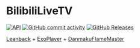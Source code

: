 # BilibiliLiveTV  
[![API](https://img.shields.io/badge/API-26%2B-yellow.svg?style=flat)](https://developer.android.com/about/versions/oreo)
[![GitHub commit activity](https://img.shields.io/github/commit-activity/m/MUedsa/BilibiliLiveTV)](https://github.com/MUedsa/BilibiliLiveTV/commits/master)
[![GitHub Releases](https://img.shields.io/github/downloads/MUedsa/BilibiliLiveTV/total)](https://github.com/MUedsa/BilibiliLiveTV/releases)  

[Leanback](https://developer.android.google.cn/training/tv/start/start#tv-libraries) + [ExoPlayer](https://github.com/google/ExoPlayer) + [DanmakuFlameMaster](https://github.com/bilibili/DanmakuFlameMaster)
